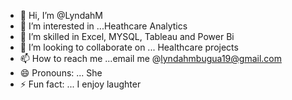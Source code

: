 - 👋 Hi, I’m @LyndahM
- 👀 I’m interested in ...Heathcare Analytics
- 🌱 I’m skilled in Excel, MYSQL, Tableau and Power Bi
- 💞️ I’m looking to collaborate on ... Healthcare projects
- 📫 How to reach me ...email me @lyndahmbugua19@gmail.com
- 😄 Pronouns: ... She
- ⚡ Fun fact: ... I enjoy laughter

<!---
LyndahM/LyndahM is a ✨ special ✨ repository because its `README.md` (this file) appears on your GitHub profile.
You can click the Preview link to take a look at your changes.
--->
